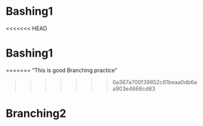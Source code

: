 # Bashing1
<<<<<<< HEAD
# Bashing1
=======
“This is good Branching practice”
>>>>>>> 0a367a700f39852c81beaa0db6aa903e4666cd83
# Branching2
